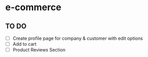 # e-commerce

## TO DO
* [ ] Create profile page for company & customer with edit options
* [ ] Add to cart
* [ ] Product Reviews Section
